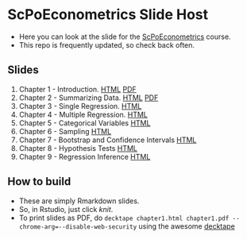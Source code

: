 # ScPoEconometrics Slide Host

* Here you can look at the slide for the [ScPoEconometrics](https://github.com/ScPoEcon/ScPoEconometrics) course.
* This repo is frequently updated, so check back often.

## Slides

1. Chapter 1 - Introduction. [HTML](https://rawcdn.githack.com/ScPoEcon/ScPoEconometrics-Slides/session2_1/chapter1/chapter1.html)  [PDF](https://rawcdn.githack.com/ScPoEcon/ScPoEconometrics-Slides/session2_1/chapter1/chapter1.pdf)
1. Chapter 2 - Summarizing Data. [HTML](https://rawcdn.githack.com/ScPoEcon/ScPoEconometrics-Slides/session2_1/chapter2/chapter2.html)  [PDF](https://rawcdn.githack.com/ScPoEcon/ScPoEconometrics-Slides/session2_1/chapter2/chapter2.pdf)
1. Chapter 3 - Single Regression. [HTML](https://raw.githack.com/ScPoEcon/ScPoEconometrics-Slides/master/chapter3/chapter3.html)
1. Chapter 4 - Multiple Regression. [HTML](https://raw.githack.com/ScPoEcon/ScPoEconometrics-Slides/master/chapter4/chapter4.html)  
1. Chapter 5 - Categorical Variables
[HTML](https://raw.githack.com/ScPoEcon/ScPoEconometrics-Slides/master/chapter5/chapter5.html)  
1. Chapter 6 - Sampling
[HTML](https://rawcdn.githack.com/ScPoEcon/ScPoEconometrics-Slides/session6/chapter6/chapter6.html)  
1. Chapter 7 - Bootstrap and Confidence Intervals
[HTML](https://raw.githack.com/ScPoEcon/ScPoEconometrics-Slides/master/chapter_bootstrap/boostrap.html)  
1. Chapter 8 - Hypothesis Tests
[HTML](https://raw.githack.com/ScPoEcon/ScPoEconometrics-Slides/master/chapter_hypothesis/hypothesis.html)
1. Chapter 9 - Regression Inference
[HTML](https://rawcdn.githack.com/ScPoEcon/ScPoEconometrics-Slides/session7/chapter_reginference/reg_inference.html)



## How to build

* These are simply Rmarkdown slides.
* So, in Rstudio, just click *knit*.
* To print slides as PDF, do 
    ```decktape chapter1.html chapter1.pdf --chrome-arg=--disable-web-security```
    using the awesome [decktape](https://github.com/astefanutti/decktape)
